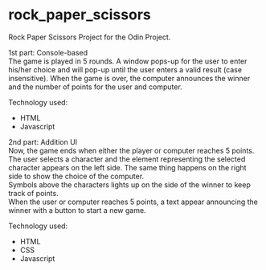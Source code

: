 # rock_paper_scissors
Rock Paper Scissors Project for the Odin Project.

1st part: Console-based  
The game is played in 5 rounds.
A window pops-up for the user to enter his/her choice and will pop-up until the user enters a valid result (case insensitive).
When the game is over, the computer announces the winner and the number of points for the user and computer.

Technology used:
  - HTML
  - Javascript
  
2nd part: Addition UI   
Now, the game ends when either the player or computer reaches 5 points.  
The user selects a character and the element representing the selected character appears on the left side. The same thing happens on the right side to show the choice of the computer.  
Symbols above the characters lights up on the side of the winner to keep track of points.  
When the user or computer reaches 5 points, a text appear announcing the winner with a button to start a new game.  

Technology used:
  - HTML
  - CSS
  - Javascript
